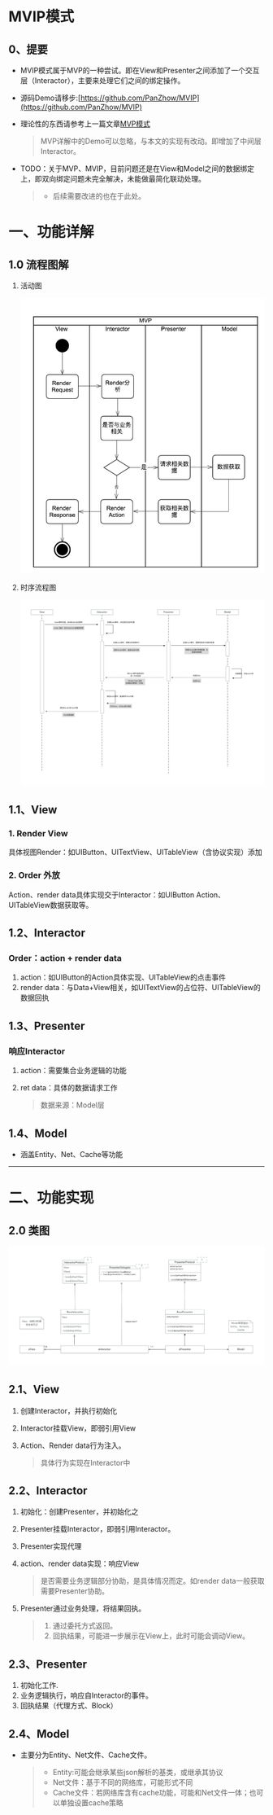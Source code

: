 
# MVIP模式

## 0、提要

* MVIP模式属于MVP的一种尝试。即在View和Presenter之间添加了一个交互层（Interactor），主要来处理它们之间的绑定操作。
* 源码Demo请移步:[https://github.com/PanZhow/MVIP](https://github.com/PanZhow/MVIP)
* 理论性的东西请参考上一篇文章[MVP模式](MVP模式.md)

	> MVP详解中的Demo可以忽略，与本文的实现有改动。即增加了中间层Interactor。
	
* TODO：关于MVP、MVIP，目前问题还是在View和Model之间的数据绑定上，即双向绑定问题未完全解决，未能做最简化联动处理。

	> * 后续需要改进的也在于此处。

# 一、功能详解

## 1.0 流程图解

1. 活动图

	![img](MVIP/MMVIP活动.png)
	
2. 时序流程图

	![img](MVIP/MVIP简易流程.png)

## 1.1、View

### 1. Render View

具体视图Render：如UIButton、UITextView、UITableView（含协议实现）添加

### 2. Order 外放
Action、render data具体实现交于Interactor：如UIButton Action、UITableView数据获取等。


## 1.2、Interactor

### Order：action + render data

1. action：如UIButton的Action具体实现、UITableView的点击事件
2. render data：与Data+View相关，如UITextView的占位符、UITableView的数据回执


## 1.3、Presenter

### 响应Interactor

1. action：需要集合业务逻辑的功能
2. ret data：具体的数据请求工作

	> 数据来源：Model层

## 1.4、Model

* 涵盖Entity、Net、Cache等功能

----

# 二、功能实现

## 2.0 类图

![img](MVIP/MVIP类结构.png)

## 2.1、View
1. 创建Interactor，并执行初始化
2. Interactor挂载View，即弱引用View
3. Action、Render data行为注入。

	> 具体行为实现在Interactor中
	
## 2.2、Interactor

1. 初始化：创建Presenter，并初始化之
2. Presenter挂载Interactor，即弱引用Interactor。
3. Presenter实现代理
3. action、render data实现：响应View

	> 是否需要业务逻辑部分协助，是具体情况而定。如render data一般获取需要Presenter协助。
	
4. Presenter通过业务处理，将结果回执。

	> 1. 通过委托方式返回。
	> 2. 回执结果，可能进一步展示在View上，此时可能会调动View。
	
	
## 2.3、Presenter

1. 初始化工作.
2. 业务逻辑执行，响应自Interactor的事件。
3. 回执结果（代理方式、Block）

## 2.4、Model

* 主要分为Entity、Net文件、Cache文件。

	> * Entity:可能会继承某些json解析的基类，或继承其协议
	> * Net文件：基于不同的网络库，可能形式不同
	> * Cache文件：若网络库含有cache功能，可能和Net文件一体；也可以单独设置cache策略
	
	
